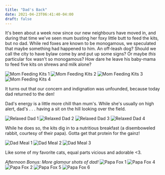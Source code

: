 ```yaml
---
title: "Dad's Back"
date: 2021-04-23T06:41:40-04:00
draft: false
---
```


It's been about a week now since our new neighbours have moved in, and during that time we've seen mum busting her foxy little butt to feed the kits, but no dad. While red foxes are known to be monogamous, we speculated that maybe something had happened to him. An off-leash dog? Should we call the city to have bylaw come by and put up some signs? Or maybe *this* particular fox wasn't so monogamous? How dare he leave his baby-mama to feed five kits on shrews and milk alone?

![Mom Feeding Kits 1](/images/posts/dads-back/fox-feeding-1.jpg)
![Mom Feeding Kits 2](/images/posts/dads-back/fox-feeding-2.jpg)
![Mom Feeding Kits 3](/images/posts/dads-back/fox-feeding-3.jpg)
![Mom Feeding Kits 4](/images/posts/dads-back/fox-feeding-4.jpg)

It turns out that our concern and indignation was unfounded, because today dad returned to the den! 

Dad's energy is a little more chill than mum's. While she's usually on high alert, dad's . . . having a sit on the hill looking over the field.

![Relaxed Dad 1](/images/posts/dads-back/relaxed-dad-1.jpg)
![Relaxed Dad 2](/images/posts/dads-back/relaxed-dad-2.jpg)
![Relaxed Dad 3](/images/posts/dads-back/relaxed-dad-3.jpg)
![Relaxed Dad 4](/images/posts/dads-back/relaxed-dad-4.jpg)

While he does so, the kits dig in to a nutritious breakfast (a disemboweled rabbit, courtesy of their papa). Gotta get that protein for the gainz!

![Dad Meal 1](/images/posts/dads-back/dad-meal-1.jpg)
![Dad Meal 2](/images/posts/dads-back/dad-meal-2.jpg)
![Dad Meal 3](/images/posts/dads-back/dad-meal-3.jpg)

Like some of my favorite cats, equal parts vicious and adorable <3.

*Afternoon Bonus: More glamour shots of dad!*
![Papa Fox 1](/images/posts/dads-back/dad-bod-1.jpg)
![Papa Fox 4](/images/posts/dads-back/dad-bod-4.jpg)
![Papa Fox 2](/images/posts/dads-back/dad-bod-2.jpg)
![Papa Fox 5](/images/posts/dads-back/dad-bod-5.jpg)
![Papa Fox 6](/images/posts/dads-back/dad-bod-6.jpg)